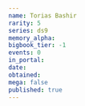 ```yaml
---
name: Torias Bashir
rarity: 5
series: ds9
memory_alpha:
bigbook_tier: -1
events: 0
in_portal:
date:
obtained:
mega: false
published: true
---
```



